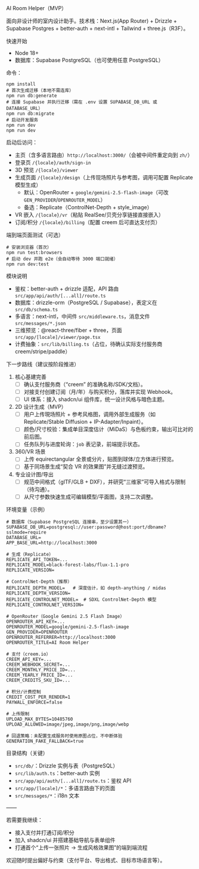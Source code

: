 AI Room Helper（MVP）

面向非设计师的室内设计助手。技术栈：Next.js(App Router) + Drizzle + Supabase Postgres + better-auth + next-intl + Tailwind + three.js（R3F）。

快速开始

- Node 18+
- 数据库：Supabase PostgreSQL（也可使用任意 PostgreSQL）

命令：

    npm install
    # 首次生成迁移（本地不需连库）
    npm run db:generate
    # 连接 Supabase 并执行迁移（需在 .env 设置 SUPABASE_DB_URL 或 DATABASE_URL）
    npm run db:migrate
    # 启动开发服务
    npm run dev
    npm run dev

启动后访问：
- 主页（含多语言路由）`http://localhost:3000/`（会被中间件重定向到 `zh/`）
- 登录页 `/{locale}/auth/sign-in`
- 3D 预览 `/{locale}/viewer`
- 生成页面 `/{locale}/design`（上传现场照片与参考图，调用可配置 Replicate 模型生成）
  - 默认：OpenRouter + `google/gemini-2.5-flash-image`（可改 `GEN_PROVIDER`/`OPENROUTER_MODEL`）
  - 备选：Replicate（ControlNet-Depth + style_image）
- VR 嵌入 `/{locale}/vr`（粘贴 RealSee/贝壳分享链接直接嵌入）
- 订阅/积分 `/{locale}/billing`（配置 creem 后可直达支付页）

端到端页面测试（可选）

    # 安装浏览器（首次）
    npm run test:browsers
    # 启动 dev 并跑 e2e（会自动等待 3000 端口就绪）
    npm run dev:test

模块说明

- 鉴权：better-auth + drizzle 适配，API 路由 `src/app/api/auth/[...all]/route.ts`
- 数据库：drizzle-orm（PostgreSQL / Supabase），表定义在 `src/db/schema.ts`
- 多语言：next-intl，中间件 `src/middleware.ts`，消息文件 `src/messages/*.json`
- 三维预览：@react-three/fiber + three，页面 `src/app/[locale]/viewer/page.tsx`
- 计费抽象：`src/lib/billing.ts`（占位，待确认实际支付服务商 creem/stripe/paddle）

下一步路线（建议按阶段推进）

1. 核心基建完善
   - [ ] 确认支付服务商（“creem” 的准确名称/SDK/文档）。
   - [ ] 对接支付创建订阅（月/年）与购买积分，落库并实现 Webhook。
   - [ ] UI 体系：接入 shadcn/ui 组件库，统一设计风格与暗色主题。
2. 2D 设计生成（MVP）
   - [ ] 用户上传現场照片 + 参考风格图，调用外部生成服务（如 Replicate/Stable Diffusion + IP-Adapter/Inpaint）。
   - [ ] 颜色/尺寸校验：集成单目深度估计（MiDaS）与色板约束，输出可比对的前后图。
   - [ ] 任务队列与进度轮询：`job` 表记录，前端提示状态。
3. 360/VR 场景
   - [ ] 上传 equirectangular 全景或分片，贴图到球体/立方体进行预览。
   - [ ] 基于同场景生成“契合 VR 的效果图”并无缝过渡预览。
4. 专业设计图/导出
   - [ ] 规范中间格式（glTF/GLB + DXF），并研究“三维家”可导入格式与限制（待沟通）。
   - [ ] 从尺寸参数快速生成可编辑模型/平面图，支持二次调整。

环境变量（示例）

    # 数据库（Supabase PostgreSQL 连接串，至少设置其一）
    SUPABASE_DB_URL=postgresql://user:password@host:port/dbname?sslmode=require
    DATABASE_URL=
    APP_BASE_URL=http://localhost:3000
    
    # 生成（Replicate）
    REPLICATE_API_TOKEN=...
    REPLICATE_MODEL=black-forest-labs/flux-1.1-pro
    REPLICATE_VERSION=

    # ControlNet-Depth（推荐）
    REPLICATE_DEPTH_MODEL=   # 深度估计，如 depth-anything / midas
    REPLICATE_DEPTH_VERSION=
    REPLICATE_CONTROLNET_MODEL=  # SDXL ControlNet-Depth 模型
    REPLICATE_CONTROLNET_VERSION=

    # OpenRouter（Google Gemini 2.5 Flash Image）
    OPENROUTER_API_KEY=...
    OPENROUTER_MODEL=google/gemini-2.5-flash-image
    GEN_PROVIDER=OPENROUTER
    OPENROUTER_REFERRER=http://localhost:3000
    OPENROUTER_TITLE=AI Room Helper

    # 支付（creem.io）
    CREEM_API_KEY=...
    CREEM_WEBHOOK_SECRET=...
    CREEM_MONTHLY_PRICE_ID=...
    CREEM_YEARLY_PRICE_ID=...
    CREEM_CREDITS_SKU_ID=...

    # 积分/计费控制
    CREDIT_COST_PER_RENDER=1
    PAYWALL_ENFORCE=false

    # 上传限制
    UPLOAD_MAX_BYTES=10485760
    UPLOAD_ALLOWED=image/jpeg,image/png,image/webp

    # 回退策略：未配置生成服务时使用原图占位，不中断体验
    GENERATION_FAKE_FALLBACK=true

目录结构（关键）

- `src/db/`：Drizzle 实例与表（PostgreSQL）
- `src/lib/auth.ts`：better-auth 实例
- `src/app/api/auth/[...all]/route.ts`：鉴权 API
- `src/app/[locale]/*`：多语言路由下的页面
- `src/messages/*`：i18n 文本

——

若需要我继续：
- 接入支付并打通订阅/积分
- 加入 shadcn/ui 并搭建基础导航与表单组件
- 打通首个“上传一张照片 → 生成风格效果图”的端到端流程

欢迎随时提出偏好与约束（支付平台、导出格式、目标市场语言等）。
